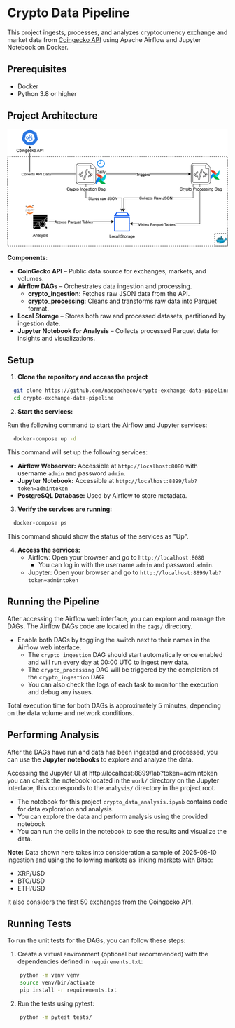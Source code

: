 # Crypto Data Pipeline

This project ingests, processes, and analyzes cryptocurrency exchange and market data from 
[Coingecko API](https://docs.coingecko.com/v3.0.1/reference/introduction) using Apache Airflow and Jupyter Notebook
on Docker.

## Prerequisites

- Docker
- Python 3.8 or higher

## Project Architecture

![crypto_pipeline_arch.png](crypto_pipeline_arch.png)

**Components**:

* **CoinGecko API** – Public data source for exchanges, markets, and volumes.
* **Airflow DAGs** – Orchestrates data ingestion and processing.
  * **crypto_ingestion**: Fetches raw JSON data from the API.
  * **crypto_processing**: Cleans and transforms raw data into Parquet format.
* **Local Storage** – Stores both raw and processed datasets, partitioned by ingestion date.
* **Jupyter Notebook for Analysis** – Collects processed Parquet data for insights and visualizations.

## Setup

1. **Clone the repository and access the project**
```bash 
  git clone https://github.com/nacpacheco/crypto-exchange-data-pipeline 
  cd crypto-exchange-data-pipeline
```

2. **Start the services:**

Run the following command to start the Airflow and Jupyter services:

```bash
  docker-compose up -d
```

This command will set up the following services:
- **Airflow Webserver:** Accessible at `http://localhost:8080` with username `admin` and password `admin`.
- **Jupyter Notebook:** Accessible at `http://localhost:8899/lab?token=admintoken`
- **PostgreSQL Database:** Used by Airflow to store metadata.

3. **Verify the services are running:**
```bash
  docker-compose ps
```
This command should show the status of the services as "Up".

4. **Access the services:**
   - Airflow: Open your browser and go to `http://localhost:8080`
     - You can log in with the username `admin` and password `admin`.
   - Jupyter: Open your browser and go to `http://localhost:8899/lab?token=admintoken`

## Running the Pipeline

After accessing the Airflow web interface, you can explore and manage the DAGs.
The Airflow DAGs code are located in the `dags/` directory.
   - Enable both DAGs by toggling the switch next to their names in the Airflow web interface.
     - The `crypto_ingestion` DAG should start automatically once enabled and will run every day at 00:00 UTC to ingest new data.
     - The `crypto_processing` DAG will be triggered by the completion of the `crypto_ingestion` DAG
     - You can also check the logs of each task to monitor the execution and debug any issues.

Total execution time for both DAGs is approximately 5 minutes, depending on the data volume and network conditions.

## Performing Analysis
After the DAGs have run and data has been ingested and processed, you can use the **Jupyter notebooks** to explore and analyze the data.

Accessing the Jupyter UI at http://localhost:8899/lab?token=admintoken you can check the notebook located in the `work/` directory on the Jupyter interface,
this corresponds to the `analysis/` directory in the project root.
   - The notebook for this project `crypto_data_analysis.ipynb` contains code for data exploration and analysis.
   - You can explore the data and perform analysis using the provided notebook
   - You can run the cells in the notebook to see the results and visualize the data.

**Note:**
Data shown here takes into consideration a sample of 2025-08-10 ingestion and using the following markets as linking markets with Bitso:
* XRP/USD
* BTC/USD
* ETH/USD

It also considers the first 50 exchanges from the Coingecko API.

## Running Tests
To run the unit tests for the DAGs, you can follow these steps:

1. Create a virtual environment (optional but recommended) with the dependencies defined in `requirements.txt`:
```bash
    python -m venv venv
    source venv/bin/activate
    pip install -r requirements.txt
```

2. Run the tests using pytest:
```bash
    python -m pytest tests/
```
